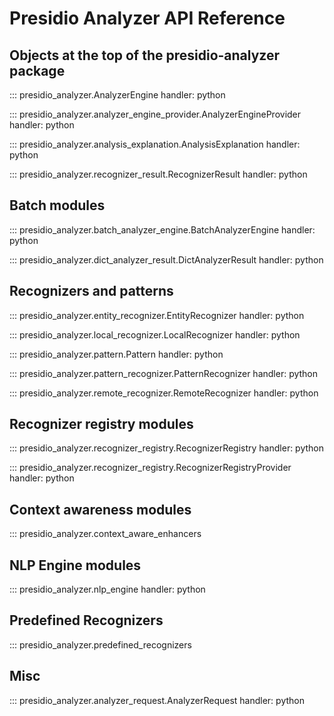# Presidio Analyzer API Reference

## Objects at the top of the presidio-analyzer package

::: presidio_analyzer.AnalyzerEngine
    handler: python

::: presidio_analyzer.analyzer_engine_provider.AnalyzerEngineProvider
    handler: python

::: presidio_analyzer.analysis_explanation.AnalysisExplanation
    handler: python

::: presidio_analyzer.recognizer_result.RecognizerResult
    handler: python

## Batch modules

::: presidio_analyzer.batch_analyzer_engine.BatchAnalyzerEngine
    handler: python

::: presidio_analyzer.dict_analyzer_result.DictAnalyzerResult
    handler: python

## Recognizers and patterns

::: presidio_analyzer.entity_recognizer.EntityRecognizer
    handler: python

::: presidio_analyzer.local_recognizer.LocalRecognizer
    handler: python

::: presidio_analyzer.pattern.Pattern
    handler: python

::: presidio_analyzer.pattern_recognizer.PatternRecognizer
    handler: python

::: presidio_analyzer.remote_recognizer.RemoteRecognizer
    handler: python

## Recognizer registry modules

::: presidio_analyzer.recognizer_registry.RecognizerRegistry
    handler: python

::: presidio_analyzer.recognizer_registry.RecognizerRegistryProvider
    handler: python

## Context awareness modules

::: presidio_analyzer.context_aware_enhancers

## NLP Engine modules

::: presidio_analyzer.nlp_engine
    handler: python

## Predefined Recognizers

::: presidio_analyzer.predefined_recognizers

## Misc

::: presidio_analyzer.analyzer_request.AnalyzerRequest
    handler: python
